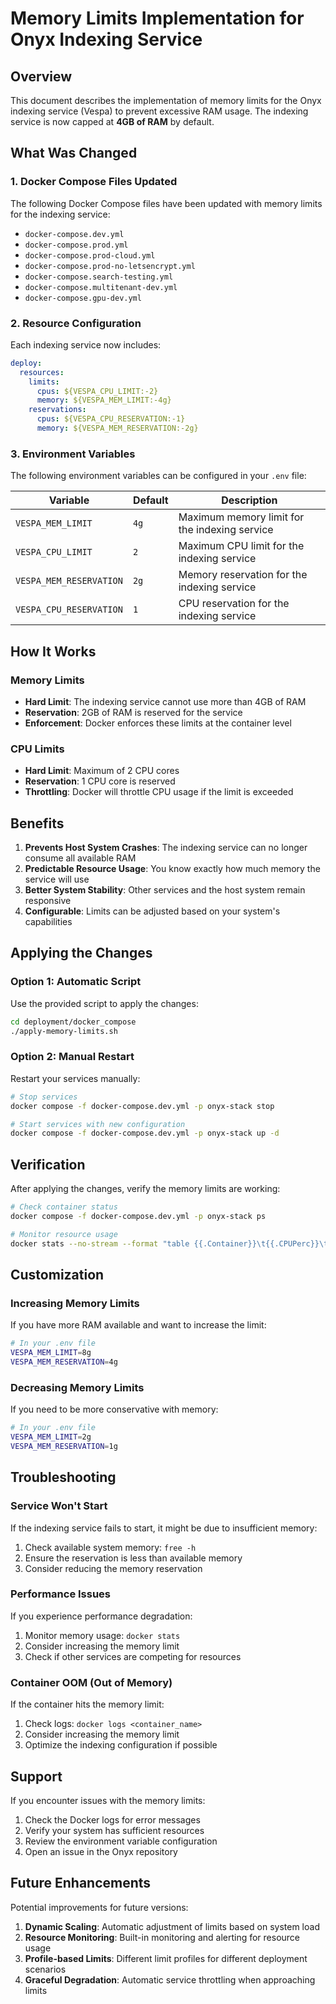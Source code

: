 # Memory Limits Implementation for Onyx Indexing Service

## Overview

This document describes the implementation of memory limits for the Onyx indexing service (Vespa) to prevent excessive RAM usage. The indexing service is now capped at **4GB of RAM** by default.

## What Was Changed

### 1. Docker Compose Files Updated

The following Docker Compose files have been updated with memory limits for the indexing service:

- `docker-compose.dev.yml`
- `docker-compose.prod.yml`
- `docker-compose.prod-cloud.yml`
- `docker-compose.prod-no-letsencrypt.yml`
- `docker-compose.search-testing.yml`
- `docker-compose.multitenant-dev.yml`
- `docker-compose.gpu-dev.yml`

### 2. Resource Configuration

Each indexing service now includes:

```yaml
deploy:
  resources:
    limits:
      cpus: ${VESPA_CPU_LIMIT:-2}
      memory: ${VESPA_MEM_LIMIT:-4g}
    reservations:
      cpus: ${VESPA_CPU_RESERVATION:-1}
      memory: ${VESPA_MEM_RESERVATION:-2g}
```

### 3. Environment Variables

The following environment variables can be configured in your `.env` file:

| Variable | Default | Description |
|----------|---------|-------------|
| `VESPA_MEM_LIMIT` | `4g` | Maximum memory limit for the indexing service |
| `VESPA_CPU_LIMIT` | `2` | Maximum CPU limit for the indexing service |
| `VESPA_MEM_RESERVATION` | `2g` | Memory reservation for the indexing service |
| `VESPA_CPU_RESERVATION` | `1` | CPU reservation for the indexing service |

## How It Works

### Memory Limits
- **Hard Limit**: The indexing service cannot use more than 4GB of RAM
- **Reservation**: 2GB of RAM is reserved for the service
- **Enforcement**: Docker enforces these limits at the container level

### CPU Limits
- **Hard Limit**: Maximum of 2 CPU cores
- **Reservation**: 1 CPU core is reserved
- **Throttling**: Docker will throttle CPU usage if the limit is exceeded

## Benefits

1. **Prevents Host System Crashes**: The indexing service can no longer consume all available RAM
2. **Predictable Resource Usage**: You know exactly how much memory the service will use
3. **Better System Stability**: Other services and the host system remain responsive
4. **Configurable**: Limits can be adjusted based on your system's capabilities

## Applying the Changes

### Option 1: Automatic Script
Use the provided script to apply the changes:

```bash
cd deployment/docker_compose
./apply-memory-limits.sh
```

### Option 2: Manual Restart
Restart your services manually:

```bash
# Stop services
docker compose -f docker-compose.dev.yml -p onyx-stack stop

# Start services with new configuration
docker compose -f docker-compose.dev.yml -p onyx-stack up -d
```

## Verification

After applying the changes, verify the memory limits are working:

```bash
# Check container status
docker compose -f docker-compose.dev.yml -p onyx-stack ps

# Monitor resource usage
docker stats --no-stream --format "table {{.Container}}\t{{.CPUPerc}}\t{{.MemUsage}}\t{{.MemPerc}}"
```

## Customization

### Increasing Memory Limits
If you have more RAM available and want to increase the limit:

```bash
# In your .env file
VESPA_MEM_LIMIT=8g
VESPA_MEM_RESERVATION=4g
```

### Decreasing Memory Limits
If you need to be more conservative with memory:

```bash
# In your .env file
VESPA_MEM_LIMIT=2g
VESPA_MEM_RESERVATION=1g
```

## Troubleshooting

### Service Won't Start
If the indexing service fails to start, it might be due to insufficient memory:

1. Check available system memory: `free -h`
2. Ensure the reservation is less than available memory
3. Consider reducing the memory reservation

### Performance Issues
If you experience performance degradation:

1. Monitor memory usage: `docker stats`
2. Consider increasing the memory limit
3. Check if other services are competing for resources

### Container OOM (Out of Memory)
If the container hits the memory limit:

1. Check logs: `docker logs <container_name>`
2. Consider increasing the memory limit
3. Optimize the indexing configuration if possible

## Support

If you encounter issues with the memory limits:

1. Check the Docker logs for error messages
2. Verify your system has sufficient resources
3. Review the environment variable configuration
4. Open an issue in the Onyx repository

## Future Enhancements

Potential improvements for future versions:

1. **Dynamic Scaling**: Automatic adjustment of limits based on system load
2. **Resource Monitoring**: Built-in monitoring and alerting for resource usage
3. **Profile-based Limits**: Different limit profiles for different deployment scenarios
4. **Graceful Degradation**: Automatic service throttling when approaching limits
